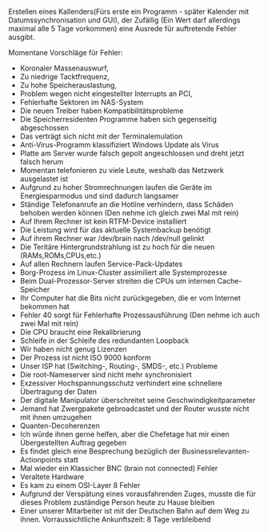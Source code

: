 Erstellen eines Kallenders(Fürs erste ein Programm - später Kalender mit Datumssynchronisation und GUI), der Zufällig (Ein Wert darf allerdings maximal alle 5 Tage vorkommen) 
eine Ausrede für auftretende Fehler ausgibt.

Momentane Vorschläge für Fehler:

- Koronaler Massenauswurf, 
- Zu niedrige Tacktfrequenz, 
- Zu hohe Speicherauslastung, 
- Problem wegen nicht eingestellter Interrupts an PCI,
- Fehlerhafte Sektoren im NAS-System
- Die neuen Treiber haben Kompatibilitätsprobleme
- Die Speicherresidenten Programme haben sich gegenseitig abgeschossen    
- Das verträgt sich nicht mit der Terminalemulation
- Anti-Virus-Programm klassifiziert Windows Update als Virus            
- Platte am Server wurde falsch gepolt angeschlossen und dreht jetzt falsch herum
- Momentan telefonieren zu viele Leute, weshalb das Netzwerk ausgelastet ist
- Aufgrund zu hoher Stromrechnungen laufen die Geräte im Energiesparmodus und sind dadurch langsamer
- Ständige Telefonanrufe an die Hotline verhindern, dass Schäden behoben werden können
  (Den nehme ich gleich zwei Mal mit rein)
- Auf Ihrem Rechner ist kein RTFM-Device installiert
- Die Leistung wird für das aktuelle Systembackup benötigt
- Auf ihrem Rechner war /dev/brain nach /dev/null gelinkt
- Die Teritäre Hintergrundstrahlung ist zu hoch für die neuen (RAMs,ROMs,CPUs,etc.)
- Auf allen Rechnern laufen Service-Pack-Updates
- Borg-Prozess im Linux-Cluster assimiliert alle Systemprozesse
- Beim Dual-Prozessor-Server streiten die CPUs um internen Cache-Speicher
- Ihr Computer hat die Bits nicht zurückgegeben, die er vom Internet bekommen hat
- Fehler 40 sorgt für Fehlerhafte Prozessausführung
   (Den nehme ich auch zwei Mal mit rein)
- Die CPU braucht eine Rekalibrierung
- Schleife in der Schleife des redundanten Loopback
- Wir haben nicht genug Lizenzen
- Der Prozess ist nicht ISO 9000 konform
- Unser ISP hat (Switching-, Routing-, SMDS-, etc.) Probleme
- Die root-Nameserver sind nicht mehr synchronisiert
- Exzessiver Hochspannungsschutz verhindert eine schnellere Übertragung der Daten
- Der digitale Manipulator überschreitet seine Geschwindigkeitparameter
- Jemand hat Zwergpakete gebroadcastet und der Router wusste nicht mit ihnen umzugehen
- Quanten-Decoherenzen
- Ich würde ihnen gerne helfen, aber die Chefetage hat mir einen Übergestellten Auftrag gegeben
- Es findet gleich eine Besprechung bezüglich der Businessrelevanten-Actionpoints statt
- Mal wieder ein Klassicher BNC (brain not connected) Fehler
- Veraltete Hardware
- Es kam zu einem OSI-Layer 8 Fehler
- Aufgrund der Verspätung eines vorausfahrenden Zuges, musste die für dieses Problem zuständige Person heute zu Hause bleiben
- Einer unserer Mitarbeiter ist mit der Deutschen Bahn auf dem Weg zu ihnen. Vorraussichtliche Ankunftszeit: 8 Tage verbleibend
